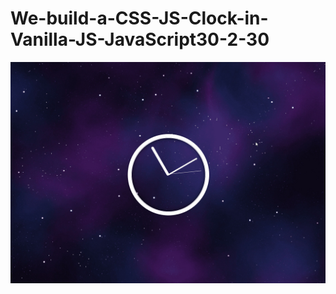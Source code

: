 # We-build-a-CSS-JS-Clock-in-Vanilla-JS-JavaScript30-2-30
![Preview](https://github.com/vitaliken/We-build-a-CSS-JS-Clock-in-Vanilla-JS-JavaScript30-2-30/blob/main/preview.jpg?raw=true)
